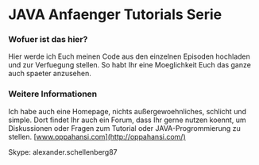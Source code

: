 # JAVA Anfaenger Tutorials Serie #


### Wofuer ist das hier? ###

Hier werde ich Euch meinen Code aus den einzelnen Episoden hochladen und zur Verfuegung stellen. So habt Ihr eine Moeglichkeit Euch das ganze auch spaeter anzusehen.

### Weitere Informationen ###

Ich habe auch eine Homepage, nichts außergewoehnliches, schlicht und simple.
Dort findet Ihr auch ein Forum, dass Ihr gerne nutzen koennt, um Diskussionen oder Fragen zum Tutorial oder JAVA-Progrommierung zu stellen.
[www.oppahansi.com](http://oppahansi.com/)

Skype: alexander.schellenberg87


